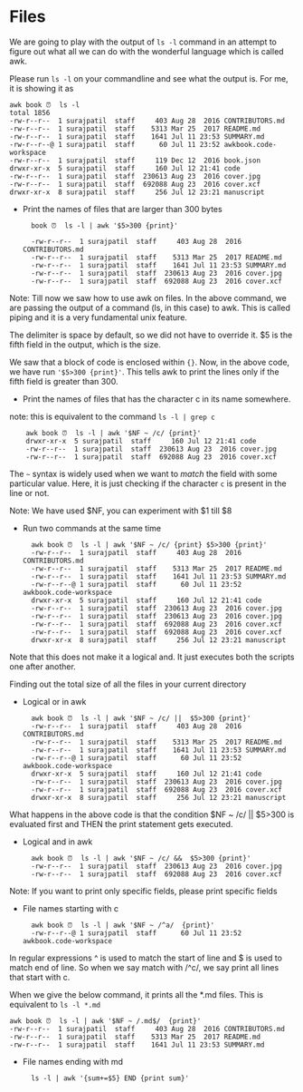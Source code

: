 # Files

We are going to play with the output of `ls -l` command in an attempt to figure out what all we can do with the wonderful language which is called awk.

Please run `ls -l` on your commandline and see what the output is. For me, it is showing it as 

    awk book ⏰  ls -l
    total 1856
    -rw-r--r--  1 surajpatil  staff     403 Aug 28  2016 CONTRIBUTORS.md
    -rw-r--r--  1 surajpatil  staff    5313 Mar 25  2017 README.md
    -rw-r--r--  1 surajpatil  staff    1641 Jul 11 23:53 SUMMARY.md
    -rw-r--r--@ 1 surajpatil  staff      60 Jul 11 23:52 awkbook.code-workspace
    -rw-r--r--  1 surajpatil  staff     119 Dec 12  2016 book.json
    drwxr-xr-x  5 surajpatil  staff     160 Jul 12 21:41 code
    -rw-r--r--  1 surajpatil  staff  230613 Aug 23  2016 cover.jpg
    -rw-r--r--  1 surajpatil  staff  692088 Aug 23  2016 cover.xcf
    drwxr-xr-x  8 surajpatil  staff     256 Jul 12 23:21 manuscript

* Print the names of files that are larger than 300 bytes

        book ⏰  ls -l | awk '$5>300 {print}'
        
        -rw-r--r--  1 surajpatil  staff     403 Aug 28  2016 CONTRIBUTORS.md
        -rw-r--r--  1 surajpatil  staff    5313 Mar 25  2017 README.md
        -rw-r--r--  1 surajpatil  staff    1641 Jul 11 23:53 SUMMARY.md
        -rw-r--r--  1 surajpatil  staff  230613 Aug 23  2016 cover.jpg
        -rw-r--r--  1 surajpatil  staff  692088 Aug 23  2016 cover.xcf

Note: Till now we saw how to use awk on files. In the above command, we are passing the output of a command (ls, in this case) to awk. This is called piping and it is a very fundamental unix feature.

The delimiter is space by default, so we did not have to override it. $5 is the fifth field in the output, which is the size.

We saw that a block of code is enclosed within `{}`. Now, in the above code, we have run `'$5>300 {print}'`. This tells awk to print the lines only if the fifth field is greater than 300.

* Print the names of files that has the character c in its name somewhere.

note: this is equivalent to the command `ls -l | grep c`

        awk book ⏰  ls -l | awk '$NF ~ /c/ {print}'
        drwxr-xr-x  5 surajpatil  staff     160 Jul 12 21:41 code
        -rw-r--r--  1 surajpatil  staff  230613 Aug 23  2016 cover.jpg
        -rw-r--r--  1 surajpatil  staff  692088 Aug 23  2016 cover.xcf


The `~` syntax is widely used when we want to _match_ the field with some particular value. Here, it is just checking if the character `c` is present in the line or not.

Note: We have used $NF, you can experiment with $1 till $8

* Run two commands at the same time

        awk book ⏰  ls -l | awk '$NF ~ /c/ {print} $5>300 {print}'
        -rw-r--r--  1 surajpatil  staff     403 Aug 28  2016 CONTRIBUTORS.md
        -rw-r--r--  1 surajpatil  staff    5313 Mar 25  2017 README.md
        -rw-r--r--  1 surajpatil  staff    1641 Jul 11 23:53 SUMMARY.md
        -rw-r--r--@ 1 surajpatil  staff      60 Jul 11 23:52 awkbook.code-workspace
        drwxr-xr-x  5 surajpatil  staff     160 Jul 12 21:41 code
        -rw-r--r--  1 surajpatil  staff  230613 Aug 23  2016 cover.jpg
        -rw-r--r--  1 surajpatil  staff  230613 Aug 23  2016 cover.jpg
        -rw-r--r--  1 surajpatil  staff  692088 Aug 23  2016 cover.xcf
        -rw-r--r--  1 surajpatil  staff  692088 Aug 23  2016 cover.xcf
        drwxr-xr-x  8 surajpatil  staff     256 Jul 12 23:21 manuscript

Note that this does not make it a logical and. It just executes both the scripts one after another.

Finding out the total size of all the files in your current directory

* Logical or in awk

        awk book ⏰  ls -l | awk '$NF ~ /c/ ||  $5>300 {print}'
        -rw-r--r--  1 surajpatil  staff     403 Aug 28  2016 CONTRIBUTORS.md
        -rw-r--r--  1 surajpatil  staff    5313 Mar 25  2017 README.md
        -rw-r--r--  1 surajpatil  staff    1641 Jul 11 23:53 SUMMARY.md
        -rw-r--r--@ 1 surajpatil  staff      60 Jul 11 23:52 awkbook.code-workspace
        drwxr-xr-x  5 surajpatil  staff     160 Jul 12 21:41 code
        -rw-r--r--  1 surajpatil  staff  230613 Aug 23  2016 cover.jpg
        -rw-r--r--  1 surajpatil  staff  692088 Aug 23  2016 cover.xcf
        drwxr-xr-x  8 surajpatil  staff     256 Jul 12 23:21 manuscript

What happens in the above code is that the condition $NF ~ /c/ ||  $5>300  is evaluated first and THEN the print statement gets executed.

* Logical and in awk

        awk book ⏰  ls -l | awk '$NF ~ /c/ &&  $5>300 {print}'
        -rw-r--r--  1 surajpatil  staff  230613 Aug 23  2016 cover.jpg
        -rw-r--r--  1 surajpatil  staff  692088 Aug 23  2016 cover.xcf

Note: If you want to print only specific fields, please print specific fields

* File names starting with c

        awk book ⏰  ls -l | awk '$NF ~ /^a/  {print}'
        -rw-r--r--@ 1 surajpatil  staff      60 Jul 11 23:52 awkbook.code-workspace 

In regular expressions ^ is used to match the start of line and $ is used to match end of line. So when we say match with /^c/, we say print all lines that start with c.

When we give the below command, it prints all the *.md files. This is equivalent to `ls -l *.md`

    awk book ⏰  ls -l | awk '$NF ~ /.md$/  {print}'
    -rw-r--r--  1 surajpatil  staff     403 Aug 28  2016 CONTRIBUTORS.md
    -rw-r--r--  1 surajpatil  staff    5313 Mar 25  2017 README.md
    -rw-r--r--  1 surajpatil  staff    1641 Jul 11 23:53 SUMMARY.md

* File names ending with md

        ls -l | awk '{sum+=$5} END {print sum}'